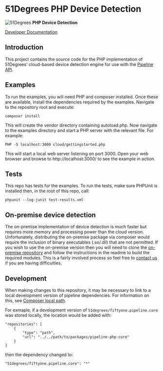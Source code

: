 # 51Degrees PHP Device Detection

![51Degrees](https://51degrees.com/DesktopModules/FiftyOne/Distributor/Logo.ashx?utm_source=github&utm_medium=repository&utm_content=readme_main&utm_campaign=php-open-source "Data rewards the curious") **PHP Device Detection**

[Developer Documentation](https://docs.51degrees.com?utm_source=github&utm_medium=repository&utm_content=documentation&utm_campaign=php-open-source "developer documentation")

## Introduction
This project contains the source code for the PHP implementation of 51Degrees' cloud-based device detection engine for use with the [Pipeline API](https://github.com/51Degrees/pipeline-php-core).

## Examples

To run the examples, you will need PHP and composer installed.
Once these are available, install the dependencies required by the examples. 
Navigate to the repository root and execute:

```
composer install
```

This will create the vendor directory containing autoload.php. 
Now navigate to the examples directory and start a PHP server with the relevant file. For example:

```
PHP -S localhost:3000 cloud/gettingstarted.php
```

This will start a local web server listening on port 3000. 
Open your web browser and browse to http://localhost:3000/ to see the example in action.

## Tests

This repo has tests for the examples. To run the tests, make sure PHPUnit is installed then, in the root of this repo, call:

```
phpunit --log-junit test-results.xml
```

## On-premise device detection
The on-premise implementation of device detection is much faster but requires more memory and processing power than the cloud version.
Unfortunately, distributing the on-premise package via composer would require the inclusion of binary executables (.so/.dll) that are not permitted.
If you wish to use the on-premise version then you will need to clone the [on-premise repository](https://github.com/51Degrees/device-detection-php-onpremise) and follow the instructions in the readme to build the required modules. This is a fairly involved process so feel free to [contact us](mailto:support@51degrees.com) if you are having difficulties.


## Development

When making changes to this repository, it may be necessary to link to a local development version of pipeline dependencies. For information on this, see [Composer local path](https://getcomposer.org/doc/05-repositories.md#path).

For exmaple, if a development version of `51degrees/fiftyone.pipeline.core` was stored locally, the location would be added with:

```
"repositories": [
	{
		"type": "path",
		"url": "../../path/to/packages/pipeline-php-core"
	}
]
```

then the dependency changed to:

```
"51degrees/fiftyone.pipeline.core": "*"
```